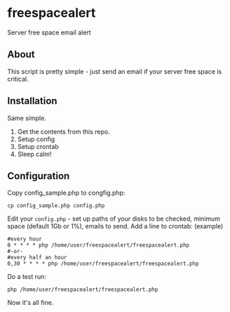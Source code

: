 freespacealert
==============

Server free space email alert

About
-----
This script is pretty simple - just send an email if your server free space is critical.

Installation
------------
Same simple.

1. Get the contents from this repo.
2. Setup config
3. Setup crontab
4. Sleep calm!

Configuration
-------------
Copy config_sample.php to congfig.php:
```
cp config_sample.php config.php
```
Edit your `config.php` - set up paths of your disks to be checked, minimum space (default 1Gb or 1%), emails to send.
Add a line to crontab:
(example)
```
#every hour
0 * * * * php /home/user/freespacealert/freespacealert.php
#-or-
#every half an hour
0,30 * * * * php /home/user/freespacealert/freespacealert.php
```
Do a test run:
```
php /home/user/freespacealert/freespacealert.php
```
Now it's all fine.
